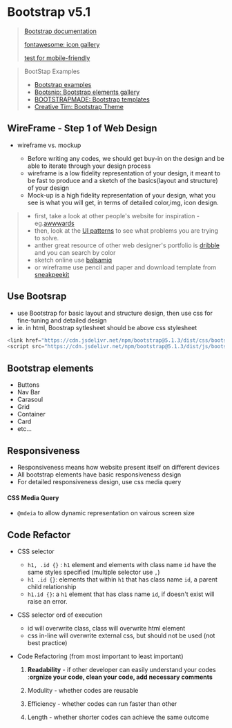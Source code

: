 # Bootstrap v5.1


> [Bootstrap documentation](https://getbootstrap.com/docs/5.1/getting-started/introduction/)
> 
> [fontawesome: icon gallery](https://fontawesome.com/)
> 
> [test for mobile-friendly](https://search.google.com/test/mobile-friendly)

> BootStap Examples
> - [Bootstrap examples](https://getbootstrap.com/docs/5.1/examples/)
> - [Bootsnip: Bootstrap elements gallery](https://bootsnipp.com) 
> - [BOOTSTRAPMADE: Bootstrap templates](https://bootstrapmade.com/)
> - [Creative Tim: Bootstrap Theme](https://www.creative-tim.com/bootstrap-themes/free)


## WireFrame - Step 1 of Web Design

- wireframe vs. mockup

  - Before writing any codes, we should get buy-in on the design and be able to iterate through your design process
  - wireframe is a low fidelity representation of your design, it meant to be fast to produce and a sketch of the basics(layout and structure) of your design
  - Mock-up is a high fidelity representation of your design, what you see is what you will get, in terms of detailed color,img, icon design.

> - first, take a look at other people's website for inspiration - eg.[awwwards](https://www.awwwards.com/websites/com/)
> - then, look at the [UI patterns](https://ui-patterns.com/patterns) to see what problems you are trying to solve.
> - anther great resource of other web designer's portfolio is [dribble](https://dribbble.com/search/website) and you can search by color
> - sketch online use [balsamiq](https://balsamiq.com/wireframes/)
> - or wireframe use pencil and paper and download template from [sneakpeekit](https://sneakpeekit.com)

## Use Bootsrap

- use Bootstrap for basic layout and structure design, then use css for fine-tuning and detailed design
- ie. in html, Boostrap sytlesheet should be above css stylesheet


```js
<link href="https://cdn.jsdelivr.net/npm/bootstrap@5.1.3/dist/css/bootstrap.min.css" rel="stylesheet" integrity="sha384-1BmE4kWBq78iYhFldvKuhfTAU6auU8tT94WrHftjDbrCEXSU1oBoqyl2QvZ6jIW3" crossorigin="anonymous">
<script src="https://cdn.jsdelivr.net/npm/bootstrap@5.1.3/dist/js/bootstrap.bundle.min.js" integrity="sha384-ka7Sk0Gln4gmtz2MlQnikT1wXgYsOg+OMhuP+IlRH9sENBO0LRn5q+8nbTov4+1p" crossorigin="anonymous"></script>
```

## Bootstrap elements

- Buttons
- Nav Bar
- Carasoul
- Grid
- Container
- Card
- etc...


## Responsiveness

- Responsiveness means how website present itself on different devices
- All bootstrap elements have basic responsiveness design
- For detailed responsiveness design, use css media query

#### CSS Media Query

- `@mdeia` to allow dynamic representation on vairous screen size


## Code Refactor

- CSS selector

  - `h1, .id {}` : `h1` element and elements with class name `id` have the same styles specified (multiple selector use `,`)
  - `h1 .id {}`: elements that within `h1` that has class name `id`, a parent child relationship
  - `h1.id {}`: a `h1` element that has class name `id`, if doesn't exist will raise an error.


- CSS selector ord of execution

  - id will overwrite class, class will overwrite html element
  - css in-line will overwrite external css, but should not be used (not best practice)


- Code Refactoring (from most important to least important)

  1. **Readability** - if other developer can easily understand your codes :**orgnize your code, clean your code, add necessary comments**

  2. Modulity - whether codes are reusable
  3. Efficiency - whether codes can run faster than other
  4. Length - whether shorter codes can achieve the same outcome







